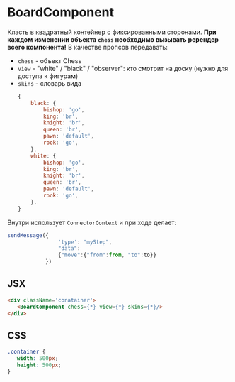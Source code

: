 # BoardComponent
 
 Класть в квадратный контейнер с фиксированными сторонами. **При каждом изменении объекта `chess` необходимо вызывать ререндер всего компонента!** В качестве пропсов передавать: 
 * `chess` - объект Chess
 * `view` - "white" / "black" / "observer": кто смотрит на доску (нужно для доступа к фигурам)
 * `skins` - словарь вида
    ```js
    {
        black: {
            bishop: 'go',
            king: 'br',
            knight: 'br',
            queen: 'br',
            pawn: 'default',
            rook: 'go',
        },
        white: {
            bishop: 'go',
            king: 'br',
            knight: 'br',
            queen: 'br',
            pawn: 'default',
            rook: 'go',
        },
    }
    ```
Внутри использует `ConnectorContext` и при ходе делает:
```js
sendMessage({
				'type': "myStep",
				"data":
				{"move":{"from":from, "to":to}}
			})
```
## JSX
 ```html
<div className='conatainer'>
    <BoardComponent chess={*} view={*} skins={*}/>
</div>
 ```
## CSS
 ```css
.container {
    width: 500px;
    height: 500px;
}
 ```